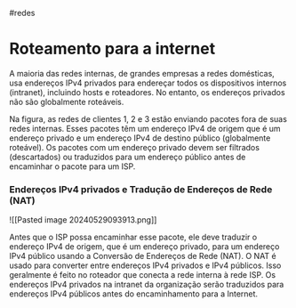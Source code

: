 #redes 
# Roteamento para a internet

A maioria das redes internas, de grandes empresas a redes domésticas, usa endereços IPv4 privados para endereçar todos os dispositivos internos (intranet), incluindo hosts e roteadores. No entanto, os endereços privados não são globalmente roteáveis.

Na figura, as redes de clientes 1, 2 e 3 estão enviando pacotes fora de suas redes internas. Esses pacotes têm um endereço IPv4 de origem que é um endereço privado e um endereço IPv4 de destino público (globalmente roteável). Os pacotes com um endereço privado devem ser filtrados (descartados) ou traduzidos para um endereço público antes de encaminhar o pacote para um ISP.

### Endereços IPv4 privados e Tradução de Endereços de Rede (NAT)

![[Pasted image 20240529093913.png]]

Antes que o ISP possa encaminhar esse pacote, ele deve traduzir o endereço IPv4 de origem, que é um endereço privado, para um endereço IPv4 público usando a Conversão de Endereços de Rede (NAT). O NAT é usado para converter entre endereços IPv4 privados e IPv4 públicos. Isso geralmente é feito no roteador que conecta a rede interna à rede ISP. Os endereços IPv4 privados na intranet da organização serão traduzidos para endereços IPv4 públicos antes do encaminhamento para a Internet.





















